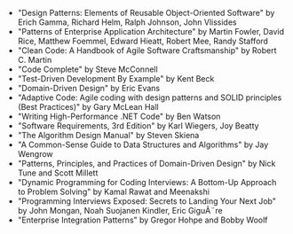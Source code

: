 * "Design Patterns: Elements of Reusable Object-Oriented Software" by Erich Gamma, Richard Helm, Ralph Johnson, John Vlissides
* "Patterns of Enterprise Application Architecture" by Martin Fowler, David Rice, Matthew Foemmel, Edward Hieatt, Robert Mee, Randy Stafford
* "Clean Code: A Handbook of Agile Software Craftsmanship" by Robert C. Martin
* "Code Complete" by Steve McConnell
* "Test-Driven Development By Example" by Kent Beck
* "Domain-Driven Design" by Eric Evans
* "Adaptive Code: Agile coding with design patterns and SOLID principles (Best Practices)" by Gary McLean Hall
* "Writing High-Performance .NET Code" by Ben Watson
* "Software Requirements, 3rd Edition" by Karl Wiegers, Joy Beatty
* "The Algorithm Design Manual" by Steven Skiena
* "A Common-Sense Guide to Data Structures and Algorithms" by Jay Wengrow
* "Patterns, Principles, and Practices of Domain-Driven Design" by Nick Tune and Scott Millett
* "Dynamic Programming for Coding Interviews: A Bottom-Up Approach to Problem Solving" by Kamal Rawat and Meenakshi
* "Programming Interviews Exposed: Secrets to Landing Your Next Job" by John Mongan, Noah Suojanen Kindler, Eric GiguÃ¨re 
* "Enterprise Integration Patterns" by Gregor Hohpe and Bobby Woolf 